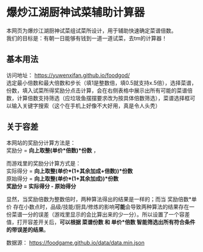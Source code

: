 # 爆炒江湖厨神试菜辅助计算器
本网页为爆炒江湖厨神试菜组试菜所设计，用于辅助快速确定菜谱倍数。  
我们的目标是：有朝一日能够有钱到一道一道试菜，去tm的计算器！
## 基本用法
访问地址： <https://yuwenxifan.github.io/foodgod/>  
选定最小倍数和最大倍数和步长（填1是整数倍，填0.5就支持x.5倍），选择菜谱，份数，填入试菜所得奖励分点击计算，会在右侧表格中展示出所有可能的菜谱倍数，计算倍数支持筛选（应垃圾鱼摆摆要求改为按具体倍数筛选），菜谱选择框可以输入关键字搜索（这个在手机上好像不大好用，真是令人头秃）
## 关于容差
本网站的奖励分计算方法是：  
奖励分 = **向上取整(单价\*倍数)\*份数** ，  

而游戏里的奖励分计算方式是：  
实际得分 = **向上取整(单价\*(1+其余加成+倍数))\*份数**  
原始得分 = **向上取整(单价\*(1+其余加成))\*份数**  
**奖励分 = 实际得分 - 原始得分**

显然，当奖励倍数为整数倍时，两种算法得出的结果是一样的；而当 奖励倍数\*单价 存在小数点时，品级/技能/厨具/修炼的影响**可能**会导致两种算法的结果存在一份菜谱一分的误差（游戏里显示的会比算出来的少一分）。所以设置了一个容差值，打开容差开关后，**可以根据 菜谱份数 和 单价*倍数 智能筛选出所有符合条件的带误差的结果**。

数据源： <https://foodgame.github.io/data/data.min.json>
